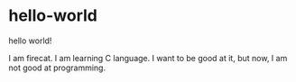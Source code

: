 # hello-world
hello world!

I am firecat. I am learning C language.
I want to be good at it, but now, I am not good at programming.
